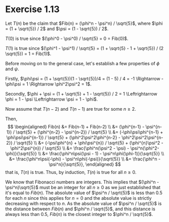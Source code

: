 # Exercise 1.13

Let $T(n)$ be the claim that $Fib(n) = (\phi^n - \psi^n) / \sqrt{5}$, where $\phi = (1 + \sqrt{5}) / 2$ and $\psi = (1 - \sqrt{5}) / 2$.

$T(0)$ is true since $(\phi^0 - \psi^0) / \sqrt{5} = 0 = Fib(0)$.

$T(1)$ is true since $(\phi^1 - \psi^1) / \sqrt{5} = (1 + \sqrt{5} - 1 + \sqrt{5}) / (2 \sqrt{5}) = 1 = Fib(1)$.

Before moving on to the general case, let's establish a few properties of $\phi$ and $\psi$.

Firstly, $\phi\psi = (1 + \sqrt{5})(1 - \sqrt{5})/4 = (1 - 5) / 4 = -1 \Rightarrow -\phi\psi = 1 \Rightarrow \phi^2\psi^2 = 1$.

Secondly, $\phi + \psi = (1 + \sqrt{5} + 1 - \sqrt{5}) / 2 = 1 \Leftrightarrow \phi = 1 - \psi \Leftrightarrow \psi = 1 - \phi$.

Now assume that $T(n-2)$ and $T(n-1)$ are true for some $n \geq 2$.

Then,
$$
\begin{aligned}
    Fib(n) &= Fib(n-1) + Fib(n-2) \\
    &= (\phi^{n-1} - \psi^{n-1}) / \sqrt{5} + (\phi^{n-2} - \psi^{n-2}) / \sqrt{5} \\
    &= (-\phi\psi\phi^{n-1} + \phi\psi\psi^{n-1}) / \sqrt{5} + (\phi^2\psi^2\phi^{n-2} - \phi^2\psi^2\psi^{n-2}) / \sqrt{5} \\
    &= (-\psi\phi^{n} + \phi\psi^{n}) / \sqrt{5} + (\phi^{n}\psi^2 - \phi^2\psi^{n}) / \sqrt{5} \\
    &= \frac{\phi^n(\psi^2 - \psi) - \psi^n(\phi^2-\phi)}{\sqrt{5}} \\
    &= \frac{\phi^n\psi(\psi - 1) - \psi^n\phi(\phi-1)}{\sqrt{5}} \\
    &= \frac{\phi^n\psi(-\phi) - \psi^n\phi(-\psi)}{\sqrt{5}} \\
    &= \frac{\phi^n - \psi^n}{\sqrt{5}},
\end{aligned}
$$
that is, $T(n)$ is true. Thus, by induction, $T(n)$ is true for all $n \geq 0$.

We know that Fibonacci numbers are integers. This implies that $(\phi^n - \psi^n)\sqrt{5}$ must be an integer for all $n \geq 0$ as we just established that it's equal to $Fib(n)$. The absolute value of $\psi^n / \sqrt{5}$ is less than 0.5 for each $n$ since this applies for $n=0$ and the absolute value is strictly decreasing with respect to $n$. As the absolute value of $\psi^n / \sqrt{5}$ is the distance between $Fib(n)$ and $\phi^n / \sqrt{5}$, and this distance is always less than 0.5, $Fib(n)$ is the closest integer to $\phi^n / \sqrt{5}$.
